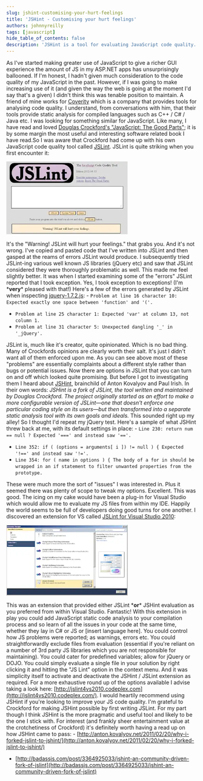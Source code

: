 ```yaml
---
slug: jshint-customising-your-hurt-feelings
title: 'JSHint - Customising your hurt feelings'
authors: johnnyreilly
tags: [javascript]
hide_table_of_contents: false
description: 'JSHint is a tool for evaluating JavaScript code quality. Its configurable, has an extension for Visual Studio and is better than JSLint.'
---
```


As I've started making greater use of JavaScript to give a richer GUI experience the amount of JS in my ASP.NET apps has unsurprisingly ballooned. If I'm honest, I hadn't given much consideration to the code quality of my JavaScript in the past. However, if I was going to make increasing use of it (and given the way the web is going at the moment I'd say that's a given) I didn't think this was tenable position to maintain. A friend of mine works for [Coverity](http://www.coverity.com/) which is a company that provides tools for analysing code quality. I understand, from conversations with him, that their tools provide static analysis for compiled languages such as C++ / C# / Java etc. I was looking for something similar for JavaScript. Like many, I have read and loved [Douglas Crockford's "JavaScript: The Good Parts"](http://www.amazon.com/JavaScript-Good-Parts-Douglas-Crockford/dp/0596517742); it is by some margin the most useful and interesting software related book I have read.So I was aware that Crockford had come up with his own JavaScript code quality tool called [JSLint](http://www.jslint.com/). JSLint is quite striking when you first encounter it:

![](JSLint.webp)

<!--truncate-->

It's the "Warning! JSLint will hurt your feelings." that grabs you. And it's not wrong. I've copied and pasted code that I've written into JSLint and then gasped at the reams of errors JSLint would produce. I subsequently tried JSLint-ing various well known JS libraries (jQuery etc) and saw that JSLint considered they were thoroughly problematic as well. This made me feel slightly better. It was when I started examining some of the "errors" JSLint reported that I took exception. Yes, I took exception to exceptions! (I'm \***very**\* pleased with that!) Here's a few of the errors generated by JSLint when inspecting [jquery-1.7.2.js](http://ajax.googleapis.com/ajax/libs/jquery/1.7.2/jquery.js): - `Problem at line 16 character 10: Expected exactly one space between 'function' and '('.`

- `Problem at line 25 character 1: Expected 'var' at column 13, not column 1.`
- `Problem at line 31 character 5: Unexpected dangling '_' in '_jQuery'.`

JSLint is, much like it's creator, quite opinionated. Which is no bad thing. Many of Crockfords opinions are clearly worth their salt. It's just I didn't want all of them enforced upon me. As you can see above most of these "problems" are essentially complaints about a different style rather than bugs or potential issues. Now there are options in JSLint that you can turn on and off which looked quite promising. But before I got to investigating them I heard about [JSHint](http://www.jshint.com), brainchild of Anton Kovalyov and Paul Irish. In their own words: _JSHint is a fork of JSLint, the tool written and maintained by Douglas Crockford. The project originally started as an effort to make a more configurable version of JSLint—one that doesn't enforce one particular coding style on its users—but then transformed into a separate static analysis tool with its own goals and ideals._ This sounded right up my alley! So I thought I'd repeat my jQuery test. Here's a sample of what JSHint threw back at me, with its default settings in place: - `Line 230: return num == null ? Expected '===' and instead saw '=='. `

- `Line 352: if ( (options = arguments[ i ]) != null ) { Expected '!==' and instead saw '!='. `
- `Line 354: for ( name in options ) { The body of a for in should be wrapped in an if statement to filter unwanted properties from the prototype. `

These were much more the sort of "issues" I was interested in. Plus it seemed there was plenty of scope to tweak my options. Excellent. This was good. The icing on my cake would have been a plug-in for Visual Studio which would allow me to evaluate my JS files from within my IDE. Happily the world seems to be full of developers doing good turns for one another. I discovered an extension for VS called [JSLint for Visual Studio 2010](http://jslint4vs2010.codeplex.com/):

![](Extensions.webp)

This was an extension that provided either JSLint \***or**\* JSHint evaluation as you preferred from within Visual Studio. Fantastic! With this extension in play you could add JavaScript static code analysis to your compilation process and so learn of all the issues in your code at the same time, whether they lay in C# or JS or [insert language here]. You could control how JS problems were reported; as warnings, errors etc. You could straightforwardly exclude files from evaluation (essential if you're reliant on a number of 3rd party JS libraries which you are not responsible for maintaining). You could cater for predefined variables; allow for jQuery or DOJO. You could simply evaluate a single file in your solution by right clicking it and hitting the "JS Lint" option in the context menu. And it was simplicity itself to activate and deactivate the JSHint / JSLint extension as required. For a more exhaustive round up of the options available I advise taking a look here: [http://jslint4vs2010.codeplex.com](http://jslint4vs2010.codeplex.com/). I would heartily recommend using JSHint if you're looking to improve your JS code quality. I'm grateful to Crockford for making JSHint possible by first writing JSLint. For my part though I think JSHint is the more pragmatic and useful tool and likely to be the one I stick with. For interest (and frankly sheer entertainment value at the crotchetiness of Crockford) it's definitely worth having a read up on how JSHint came to pass: - [http://anton.kovalyov.net/2011/02/20/why-i-forked-jslint-to-jshint/](http://anton.kovalyov.net/2011/02/20/why-i-forked-jslint-to-jshint/)

- [http://badassjs.com/post/3364925033/jshint-an-community-driven-fork-of-jslint](http://badassjs.com/post/3364925033/jshint-an-community-driven-fork-of-jslint)
